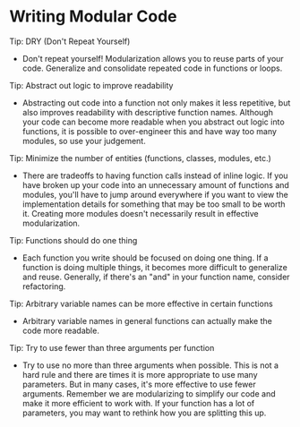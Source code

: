 # Writing Modular Code

Tip: DRY (Don't Repeat Yourself)
- Don't repeat yourself! Modularization allows you to reuse parts of your code. Generalize and consolidate repeated code in functions or loops.

Tip: Abstract out logic to improve readability
- Abstracting out code into a function not only makes it less repetitive, but also improves readability with descriptive function names. Although your code can become more readable when you abstract out logic into functions, it is possible to over-engineer this and have way too many modules, so use your judgement.

Tip: Minimize the number of entities (functions, classes, modules, etc.)
- There are tradeoffs to having function calls instead of inline logic. If you have broken up your code into an unnecessary amount of functions and modules, you'll have to jump around everywhere if you want to view the implementation details for something that may be too small to be worth it. Creating more modules doesn't necessarily result in effective modularization.

Tip: Functions should do one thing
- Each function you write should be focused on doing one thing. If a function is doing multiple things, it becomes more difficult to generalize and reuse. Generally, if there's an "and" in your function name, consider refactoring.

Tip: Arbitrary variable names can be more effective in certain functions
- Arbitrary variable names in general functions can actually make the code more readable.

Tip: Try to use fewer than three arguments per function
- Try to use no more than three arguments when possible. This is not a hard rule and there are times it is more appropriate to use many parameters. But in many cases, it's more effective to use fewer arguments. Remember we are modularizing to simplify our code and make it more efficient to work with. If your function has a lot of parameters, you may want to rethink how you are splitting this up.